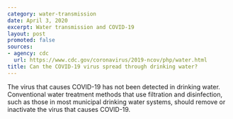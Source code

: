 ```yaml
---
category: water-transmission
date: April 3, 2020
excerpt: Water transmission and COVID-19
layout: post
promoted: false
sources:
- agency: cdc
  url: https://www.cdc.gov/coronavirus/2019-ncov/php/water.html
title: Can the COVID-19 virus spread through drinking water?
---
```


The virus that causes COVID-19 has not been detected in drinking water. Conventional water treatment methods that use filtration and disinfection, such as those in most municipal drinking water systems, should remove or inactivate the virus that causes COVID-19.